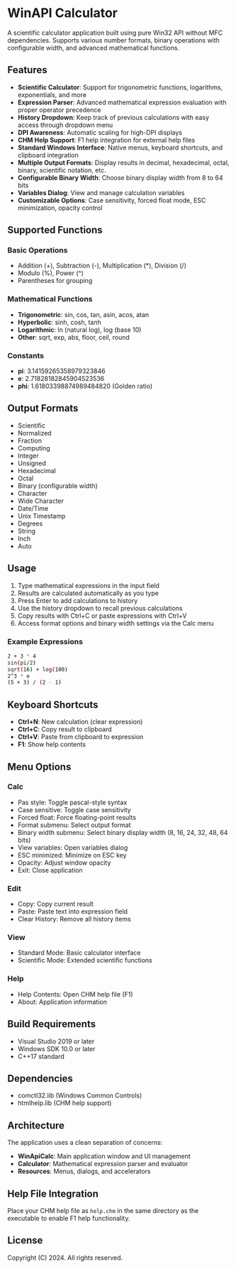 # WinAPI Calculator

A scientific calculator application built using pure Win32 API without MFC dependencies. Supports various number formats, binary operations with configurable width, and advanced mathematical functions.

## Features

- **Scientific Calculator**: Support for trigonometric functions, logarithms, exponentials, and more
- **Expression Parser**: Advanced mathematical expression evaluation with proper operator precedence
- **History Dropdown**: Keep track of previous calculations with easy access through dropdown menu
- **DPI Awareness**: Automatic scaling for high-DPI displays
- **CHM Help Support**: F1 help integration for external help files
- **Standard Windows Interface**: Native menus, keyboard shortcuts, and clipboard integration
- **Multiple Output Formats**: Display results in decimal, hexadecimal, octal, binary, scientific notation, etc.
- **Configurable Binary Width**: Choose binary display width from 8 to 64 bits
- **Variables Dialog**: View and manage calculation variables
- **Customizable Options**: Case sensitivity, forced float mode, ESC minimization, opacity control

## Supported Functions

### Basic Operations

- Addition (+), Subtraction (-), Multiplication (*), Division (/)
- Modulo (%), Power (^)
- Parentheses for grouping

### Mathematical Functions

- **Trigonometric**: sin, cos, tan, asin, acos, atan
- **Hyperbolic**: sinh, cosh, tanh
- **Logarithmic**: ln (natural log), log (base 10)
- **Other**: sqrt, exp, abs, floor, ceil, round

### Constants

- **pi**: 3.14159265358979323846
- **e**: 2.71828182845904523536
- **phi**: 1.61803398874989484820 (Golden ratio)

## Output Formats

- Scientific
- Normalized
- Fraction
- Computing
- Integer
- Unsigned
- Hexadecimal
- Octal
- Binary (configurable width)
- Character
- Wide Character
- Date/Time
- Unix Timestamp
- Degrees
- String
- Inch
- Auto

## Usage

1. Type mathematical expressions in the input field
2. Results are calculated automatically as you type
3. Press Enter to add calculations to history
4. Use the history dropdown to recall previous calculations
5. Copy results with Ctrl+C or paste expressions with Ctrl+V
6. Access format options and binary width settings via the Calc menu

### Example Expressions

```bash
2 + 3 * 4
sin(pi/2)
sqrt(16) + log(100)
2^3 * e
(5 + 3) / (2 - 1)
```

## Keyboard Shortcuts

- **Ctrl+N**: New calculation (clear expression)
- **Ctrl+C**: Copy result to clipboard
- **Ctrl+V**: Paste from clipboard to expression
- **F1**: Show help contents

## Menu Options

### Calc

- Pas style: Toggle pascal-style syntax
- Case sensitive: Toggle case sensitivity
- Forced float: Force floating-point results
- Format submenu: Select output format
- Binary width submenu: Select binary display width (8, 16, 24, 32, 48, 64 bits)
- View variables: Open variables dialog
- ESC minimized: Minimize on ESC key
- Opacity: Adjust window opacity
- Exit: Close application

### Edit

- Copy: Copy current result
- Paste: Paste text into expression field
- Clear History: Remove all history items

### View

- Standard Mode: Basic calculator interface
- Scientific Mode: Extended scientific functions

### Help

- Help Contents: Open CHM help file (F1)
- About: Application information

## Build Requirements

- Visual Studio 2019 or later
- Windows SDK 10.0 or later
- C++17 standard

## Dependencies

- comctl32.lib (Windows Common Controls)
- htmlhelp.lib (CHM help support)

## Architecture

The application uses a clean separation of concerns:

- **WinApiCalc**: Main application window and UI management
- **Calculator**: Mathematical expression parser and evaluator
- **Resources**: Menus, dialogs, and accelerators

## Help File Integration

Place your CHM help file as `help.chm` in the same directory as the executable to enable F1 help functionality.

## License

Copyright (C) 2024. All rights reserved.
